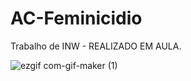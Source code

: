 # AC-Feminicidio
Trabalho de INW - REALIZADO EM AULA.


![ezgif com-gif-maker (1)](https://github.com/JulianaSandes/Feminicidio/assets/84139776/1acce3f3-3f7b-47cd-a104-812543b38c4f)
